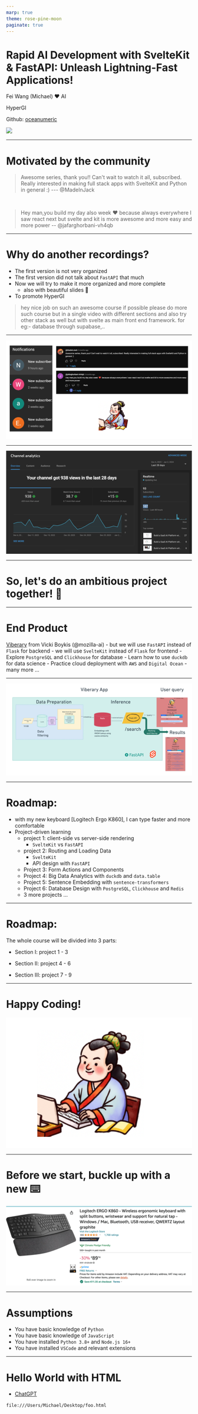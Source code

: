 ```yaml
---
marp: true
theme: rose-pine-moon
paginate: true
---
```



# Rapid AI Development with SvelteKit & FastAPI: Unleash Lightning-Fast Applications!

Fei Wang (Michael) :heart: AI

HyperGI

Github: [oceanumeric](https://github.com/oceanumeric)


<img class="landing-img" src="https://media.giphy.com/media/lUZwWoJfL0c0HCIDRP/giphy.gif">


--- 

# Motivated by the community

> Awesome series, thank you!! Can't wait to watch it all, subscribed. Really interested in making full stack apps with SvelteKit and Python in general :) --- @MadeInJack

<br>

> Hey man,you build my day also week ❤ because always everywhere I saw react next but svelte and kit is more awesome and more easy and more power -- @jafarghorbani-vh4qb



---

# Why do another recordings?

- The first version is not very organized
- The first version did not talk about `FastAPI` that much 
- Now we will try to make it more organized and more complete
    - also with beautiful slides :butterfly:
- To promote HyperGI

> hey nice job on such an awesome course if possible please do more such course but in a single video with different sections and also try other stack as well but with svelte as main front end framework. for  eg:- database through supabase,..


---

![bg h:70%](./images/promotation1.png)


---

![bg h:70%](./images/chanel-analytics.png)

---

# So, let's do an ambitious project together! :rocket:

---

# End Product

<a href="https://staging.viberary.pizza/" target="_blank"> Viberary</a> from Vicki Boykis (@mozilla-ai)
    - but we will use `FastAPI` instead of `Flask` for backend
    - we will use `SvelteKit` instead of `Flask` for frontend
    - Explore `PostgreSQL` and `Clickhouse` for database
    - Learn how to use `duckdb` for data science
    - Practice cloud deployment with `AWS` and `Digital Ocean`
    - many more ...


---

![bg h:78%](./images/viberary-demo.png)


---
# Roadmap:

- with my new keyboard [Logitech Ergo K860], I can type faster and more comfortable
- Project-driven learning
    - project 1: client-side vs server-side rendering
        - `SvelteKit` vs `FastAPI`
    - project 2: Routing and Loading Data
        - `SvelteKit`
        - API design with `FastAPI`
    - Project 3: Form Actions  and Components
    - Project 4: Big Data Analytics with `duckdb` and `data.table`
    - Project 5: Sentence Embedding with `sentence-transformers`
    - Project 6: Database Design with `PostgreSQL`, `Clickhouse` and `Redis`
    - 3 more projects ...

---

# Roadmap:

The whole course will be divided into 3 parts:

- Section I: project 1 - 3

- Section II: project 4 - 6

- Section III: project 7 - 9


---

# Happy Coding!

![bg right h:70%](./images/avatar.png)


---

# Before we start, buckle up with a new :keyboard:

![h:60%](./images/keyboard.png)


---

# Assumptions

- You have basic knowledge of `Python`
- You have basic knowledge of `JavaScript`
- You have installed `Python 3.8+` and `Node.js 16+`
- You have installed `VSCode` and relevant extensions


---

# Hello World with HTML

- <a href="https://chat.openai.com/share/1e2f279f-881a-4622-ab20-340547138752" target="_blank">ChatGPT</a>

```bash
file:///Users/Michael/Desktop/foo.html
```